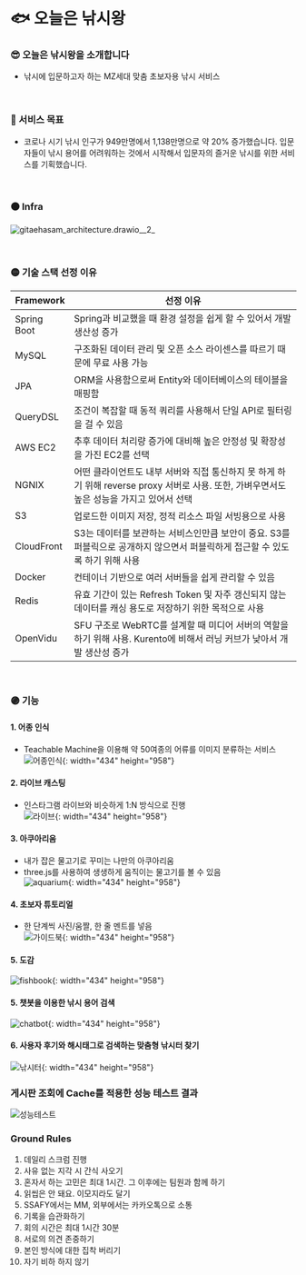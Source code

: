 # 🐟 오늘은 낚시왕

### 😎 오늘은 낚시왕을 소개합니다 
- 낚시에 입문하고자 하는 MZ세대 맞춤 초보자용 낚시 서비스

<br>

### 🔵 서비스 목표
- 코로나 시기 낚시 인구가 949만명에서 1,138만명으로 약 20% 증가했습니다.
입문자들이 낚시 용어를 어려워하는 것에서 시작해서 입문자의 즐거운 낚시를 위한 서비스를 기획했습니다.

<br>

### 🟤 Infra
![gitaehasam_architecture.drawio__2_](/uploads/de72c35d98ab7d7ca79b3ba9b9783c09/gitaehasam_architecture.drawio__2_.png)

<br>

### 🟡 기술 스택 선정 이유
|Framework|선정 이유|
|---------|---------|
|Spring Boot|Spring과 비교했을 때 환경 설정을 쉽게 할 수 있어서 개발 생산성 증가|
|MySQL|구조화된 데이터 관리 및 오픈 소스 라이센스를 따르기 때문에 무료 사용 가능|
|JPA|ORM을 사용함으로써 Entity와 데이터베이스의 테이블을 매핑함|
|QueryDSL|조건이 복잡할 때 동적 쿼리를 사용해서 단일 API로 필터링을 걸 수 있음|
|AWS EC2|추후 데이터 처리량 증가에 대비해 높은 안정성 및 확장성을 가진 EC2를 선택|
|NGNIX|어떤 클라이언트도 내부 서버와 직접 통신하지 못 하게 하기 위해 reverse proxy 서버로 사용. 또한, 가벼우면서도 높은 성능을 가지고 있어서 선택|
|S3|업로드한 이미지 저장, 정적 리소스 파일 서빙용으로 사용|
|CloudFront|S3는 데이터를 보관하는 서비스인만큼 보안이 중요. S3를 퍼블릭으로 공개하지 않으면서 퍼블릭하게 접근할 수 있도록 하기 위해 사용|
|Docker|컨테이너 기반으로 여러 서버들을 쉽게 관리할 수 있음|
|Redis|유효 기간이 있는 Refresh Token 및 자주 갱신되지 않는 데이터를 캐싱 용도로 저장하기 위한 목적으로 사용|
|OpenVidu|SFU 구조로 WebRTC를 설계할 때 미디어 서버의 역할을 하기 위해 사용. Kurento에 비해서 러닝 커브가 낮아서 개발 생산성 증가|

<br>

### 🟣 기능
#### 1. 어종 인식
- Teachable Machine을 이용해 약 50여종의 어류를 이미지 분류하는 서비스   
![어종인식](/uploads/a7e909ed5d246aa0a16f98202da72bb6/어종인식.gif){: width="434" height="958"}

#### 2. 라이브 캐스팅
- 인스타그램 라이브와 비슷하게 1:N 방식으로 진행  
![라이브](/uploads/6e81c8521919fe0b95a4ac96adf23da5/라이브.gif){: width="434" height="958"}

#### 3. 아쿠아리움
- 내가 잡은 물고기로 꾸미는 나만의 아쿠아리움  
- three.js를 사용하여 생생하게 움직이는 물고기를 볼 수 있음  
![aquarium](/uploads/ae524a5c1c23903336ede7ded274d3fa/aquarium.gif){: width="434" height="958"}

#### 4. 초보자 튜토리얼
- 한 단계씩 사진/움짤, 한 줄 멘트를 넣음  
![가이드북](/uploads/0f10b5c7761be510728d9e1d57c0698a/가이드북.gif){: width="434" height="958"}

#### 5. 도감
![fishbook](/uploads/72dc8bdf7ac4c69f5a48546c0aa0f834/fishbook.gif){: width="434" height="958"}

#### 5. 챗봇을 이용한 낚시 용어 검색  
![chatbot](/uploads/9898f9830c7a7cf85da95bea3c84c0b2/chatbot.gif){: width="434" height="958"}

#### 6. 사용자 후기와 해시태그로 검색하는 맞춤형 낚시터 찾기  
![낚시터](/uploads/154e09908863f9bc87de402b58ad5c64/낚시터.gif){: width="434" height="958"}

### 게시판 조회에 Cache를 적용한 성능 테스트 결과 
![성능테스트](/uploads/2314b1dea800fc396c7561c0769a3b7e/성능테스트.png)


### Ground Rules
1. 데일리 스크럼 진행
2. 사유 없는 지각 시 간식 사오기
3. 혼자서 하는 고민은 최대 1시간. 그 이후에는 팀원과 함께 하기
4. 읽씹은 안 돼요. 이모지라도 달기
5. SSAFY에서는 MM, 외부에서는 카카오톡으로 소통
6. 기록을 습관화하기
7. 회의 시간은 최대 1시간 30분
8. 서로의 의견 존중하기
9. 본인 방식에 대한 집착 버리기
10. 자기 비하 하지 않기

